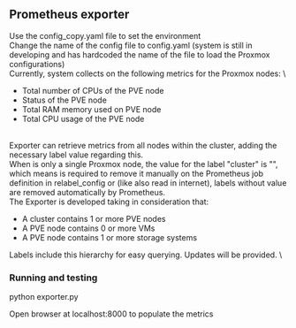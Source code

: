 ## Prometheus exporter ##

Use the config_copy.yaml file to set the environment \
Change the name of the config file to config.yaml (system is still in developing and has hardcoded the name of the file to load the Proxmox configurations) \
Currently, system collects on the following metrics for the Proxmox nodes: \

- Total number of CPUs of the PVE node
- Status of the PVE node
- Total RAM memory used on PVE node
- Total CPU usage of the PVE node

\
Exporter can retrieve metrics from all nodes within the cluster, adding the necessary label value regarding this. \
When is only a single Proxmox node, the value for the label "cluster" is "", which means is required to remove it manually on the Prometheus job definition in relabel_config or (like also read in internet), labels without value are removed automatically by Prometheus. \
The Exporter is developed taking in consideration that:

- A cluster contains 1 or more PVE nodes
- A PVE node contains 0 or more VMs
- A PVE node contains 1 or more storage systems

Labels include this hierarchy for easy querying.
Updates will be provided. \



### Running and testing ###
python exporter.py

Open browser at localhost:8000 to populate the metrics




